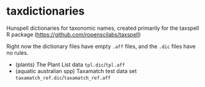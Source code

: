 taxdictionaries
===============

Hunspell dictionaries for taxonomic names, created primarily for the taxspell R package (https://github.com/ropenscilabs/taxspell)

Right now the dictionary files have empty `.aff` files, and the `.dic` files have no rules.

- (plants) The Plant List data `tpl.dic`/`tpl.aff`
- (aquatic australian spp) Taxamatch test data set `taxamatch_ref.dic`/`taxamatch_ref.aff`

